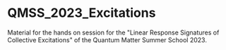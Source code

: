 # QMSS_2023_Excitations
Material for the hands on session for the "Linear Response Signatures of Collective Excitations" of the Quantum Matter Summer School 2023.
